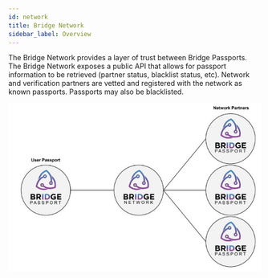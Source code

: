 ```yaml
---
id: network
title: Bridge Network
sidebar_label: Overview
---
```


The Bridge Network provides a layer of trust between Bridge Passports.  The Bridge Network exposes a public API that allows for passport information to be retrieved (partner status, blacklist status, etc).  Network and verification partners are vetted and registered with the network as known passports.  Passports may also be blacklisted.

<img src='https://github.com/bridge-protocol/bridge-protocol-js/blob/ethereum-publishing/docs/images/network.jpg?raw=true'></img>